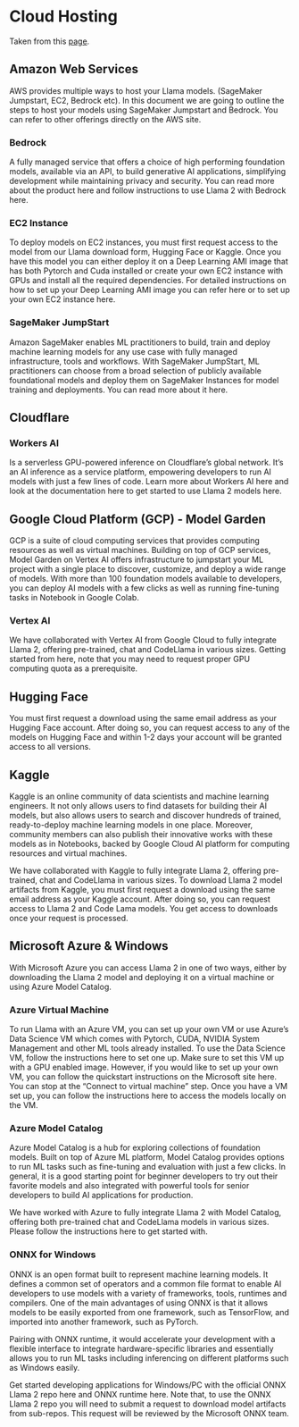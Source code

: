 # Cloud Hosting

Taken from this [page](https://ai.meta.com/llama/get-started/).

## Amazon Web Services

AWS provides multiple ways to host your Llama models. (SageMaker Jumpstart, EC2, Bedrock etc). In this document we are going to outline the steps to host your models using SageMaker Jumpstart and Bedrock. You can refer to other offerings directly on the AWS site.

### Bedrock

A fully managed service that offers a choice of high performing foundation models, available via an API, to build generative AI applications, simplifying development while maintaining privacy and security. You can read more about the product here and follow instructions to use Llama 2 with Bedrock here.

### EC2 Instance

To deploy models on EC2 instances, you must first request access to the model from our Llama download form, Hugging Face or Kaggle. Once you have this model you can either deploy it on a Deep Learning AMI image that has both Pytorch and Cuda installed or create your own EC2 instance with GPUs and install all the required dependencies. For detailed instructions on how to set up your Deep Learning AMI image you can refer here or to set up your own EC2 instance here.

### SageMaker JumpStart

Amazon SageMaker enables ML practitioners to build, train and deploy machine learning models for any use case with fully managed infrastructure, tools and workflows. With SageMaker JumpStart, ML practitioners can choose from a broad selection of publicly available foundational models and deploy them on SageMaker Instances for model training and deployments. You can read more about it here.

## Cloudflare

### Workers AI

Is a serverless GPU-powered inference on Cloudflare’s global network. It’s an AI inference as a service platform, empowering developers to run AI models with just a few lines of code. Learn more about Workers AI here and look at the documentation here to get started to use Llama 2 models here.

## Google Cloud Platform (GCP) - Model Garden

GCP is a suite of cloud computing services that provides computing resources as well as virtual machines. Building on top of GCP services, Model Garden on Vertex AI offers infrastructure to jumpstart your ML project with a single place to discover, customize, and deploy a wide range of models. With more than 100 foundation models available to developers, you can deploy AI models with a few clicks as well as running fine-tuning tasks in Notebook in Google Colab.

### Vertex AI

We have collaborated with Vertex AI from Google Cloud to fully integrate Llama 2, offering pre-trained, chat and CodeLlama in various sizes. Getting started from here, note that you may need to request proper GPU computing quota as a prerequisite.

## Hugging Face

You must first request a download using the same email address as your Hugging Face account. After doing so, you can request access to any of the models on Hugging Face and within 1-2 days your account will be granted access to all versions.

## Kaggle

Kaggle is an online community of data scientists and machine learning engineers. It not only allows users to find datasets for building their AI models, but also allows users to search and discover hundreds of trained, ready-to-deploy machine learning models in one place. Moreover, community members can also publish their innovative works with these models as in Notebooks, backed by Google Cloud AI platform for computing resources and virtual machines.

We have collaborated with Kaggle to fully integrate Llama 2, offering pre-trained, chat and CodeLlama in various sizes. To download Llama 2 model artifacts from Kaggle, you must first request a download using the same email address as your Kaggle account. After doing so, you can request access to Llama 2 and Code Lama models. You get access to downloads once your request is processed.

## Microsoft Azure & Windows

With Microsoft Azure you can access Llama 2 in one of two ways, either by downloading the Llama 2 model and deploying it on a virtual machine or using Azure Model Catalog.

### Azure Virtual Machine

To run Llama with an Azure VM, you can set up your own VM or use Azure’s Data Science VM which comes with Pytorch, CUDA, NVIDIA System Management and other ML tools already installed. To use the Data Science VM, follow the instructions here to set one up. Make sure to set this VM up with a GPU enabled image. However, if you would like to set up your own VM, you can follow the quickstart instructions on the Microsoft site here. You can stop at the “Connect to virtual machine” step. Once you have a VM set up, you can follow the instructions here to access the models locally on the VM.

### Azure Model Catalog

Azure Model Catalog is a hub for exploring collections of foundation models. Built on top of Azure ML platform, Model Catalog provides options to run ML tasks such as fine-tuning and evaluation with just a few clicks. In general, it is a good starting point for beginner developers to try out their favorite models and also integrated with powerful tools for senior developers to build AI applications for production.

We have worked with Azure to fully integrate Llama 2 with Model Catalog, offering both pre-trained chat and CodeLlama models in various sizes. Please follow the instructions here to get started with.

### ONNX for Windows

ONNX is an open format built to represent machine learning models. It defines a common set of operators and a common file format to enable AI developers to use models with a variety of frameworks, tools, runtimes and compilers. One of the main advantages of using ONNX is that it allows models to be easily exported from one framework, such as TensorFlow, and imported into another framework, such as PyTorch.

Pairing with ONNX runtime, it would accelerate your development with a flexible interface to integrate hardware-specific libraries and essentially allows you to run ML tasks including inferencing on different platforms such as Windows easily.

Get started developing applications for Windows/PC with the official ONNX Llama 2 repo here and ONNX runtime here. Note that, to use the ONNX Llama 2 repo you will need to submit a request to download model artifacts from sub-repos. This request will be reviewed by the Microsoft ONNX team.